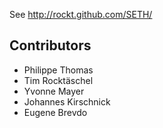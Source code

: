 
See http://rockt.github.com/SETH/

## Contributors
- Philippe Thomas
- Tim Rocktäschel
- Yvonne Mayer
- Johannes Kirschnick
- Eugene Brevdo
